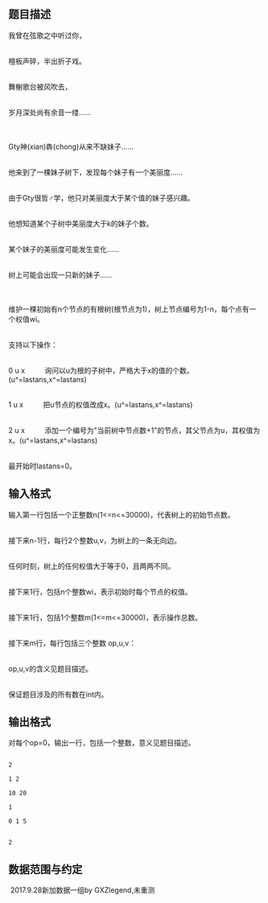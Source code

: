 ## 题目描述

<p>我曾在弦歌之中听过你，<br><br>
  檀板声碎，半出折子戏。<br><br>
  舞榭歌台被风吹去，<br><br>
  岁月深处尚有余音一缕……<br><br><br>
  Gty神(xian)犇(chong)从来不缺妹子……<br><br>
  他来到了一棵妹子树下，发现每个妹子有一个美丽度……<br><br>
  由于Gty很哲♂学，他只对美丽度大于某个值的妹子感兴趣。<br><br>
  他想知道某个子树中美丽度大于k的妹子个数。<br><br>
  某个妹子的美丽度可能发生变化……<br><br>
  树上可能会出现一只新的妹子……<br><br><br>
  维护一棵初始有n个节点的有根树(根节点为1)，树上节点编号为1-n，每个点有一个权值wi。<br><br>
  支持以下操作：<br><br>
  0 u x          询问以u为根的子树中，严格大于x的值的个数。(u^=lastans,x^=lastans)<br><br>
  1 u x          把u节点的权值改成x。(u^=lastans,x^=lastans)<br><br>
  2 u x          添加一个编号为"当前树中节点数+1"的节点，其父节点为u，其权值为x。(u^=lastans,x^=lastans)<br><br>
  最开始时lastans=0。</p>

## 输入格式

<p>输入第一行包括一个正整数n(1<=n<=30000)，代表树上的初始节点数。<br><br>
  接下来n-1行，每行2个整数u,v，为树上的一条无向边。<br><br>
  任何时刻，树上的任何权值大于等于0，且两两不同。<br><br>
  接下来1行，包括n个整数wi，表示初始时每个节点的权值。<br><br>
  接下来1行，包括1个整数m(1<=m<=30000)，表示操作总数。<br><br>
  接下来m行，每行包括三个整数 op,u,v：<br><br>
  op,u,v的含义见题目描述。<br><br>
  保证题目涉及的所有数在int内。</p>

## 输出格式

<p>对每个op=0，输出一行，包括一个整数，意义见题目描述。</p>

```input1
2
1 2
10 20
1
0 1 5
```
```output1
2
```
## 数据范围与约定

<p> 2017.9.28新加数据一组by GXZlegend,未重测</p>

